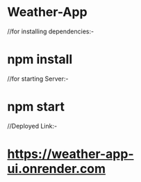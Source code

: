 # Weather-App

//for installing dependencies:-
# npm install

//for starting Server:-
# npm start

//Deployed Link:-
# https://weather-app-ui.onrender.com
